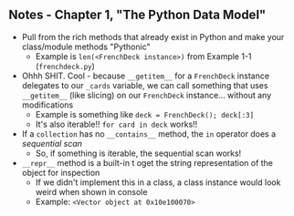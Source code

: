 ## Notes - Chapter 1, "The Python Data Model"

- Pull from the rich methods that already exist in Python and make your class/module methods "Pythonic"
    - Example is `len(<FrenchDeck instance>)` from Example 1-1 (`frenchdeck.py`)
- Ohhh SHIT. Cool - because `__getitem__` for a `FrenchDeck` instance delegates to our `_cards` variable, we can call something that uses `__getitem__` (like slicing) on our `FrenchDeck` instance... without any modifications
    - Example is something like `deck = FrenchDeck(); deck[:3]`
    - It's also iterable!! `for card in deck` works!!
- If a `collection` has no `__contains__` method, the `in` operator does a *sequential scan*
    - So, if something is iterable, the sequential scan works! 
- `__repr__` method is a built-in t oget the string representation of the object for inspection
    - If we didn't implement this in a class, a class instance would look weird when shown in console
    - Example: `<Vector object at 0x10e100070>`